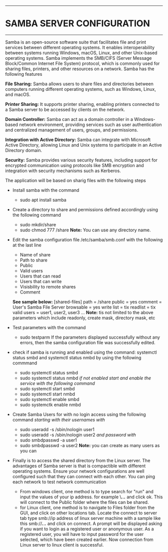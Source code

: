 
***
<h1>SAMBA SERVER CONFIGURATION</h1>

***

Samba is an open-source software suite that facilitates file and print services between different operating systems. It enables interoperability between systems running Windows, macOS, Linux, and other Unix-based operating systems. Samba implements the SMB/CIFS (Server Message Block/Common Internet File System) protocol, which is commonly used for sharing files, printers, and other resources on a network. Samba has the following features

**File Sharing:** Samba allows users to share files and directories between computers running different operating systems, such as Windows, Linux, and macOS.

**Printer Sharing:** It supports printer sharing, enabling printers connected to a Samba server to be accessed by clients on the network.

**Domain Controller:** Samba can act as a domain controller in a Windows-based network environment, providing services such as user authentication and centralized management of users, groups, and permissions.

**Integration with Active Directory:** Samba can integrate with Microsoft Active Directory, allowing Linux and Unix systems to participate in an Active Directory domain.

**Security:** Samba provides various security features, including support for encrypted communication using protocols like SMB encryption and integration with security mechanisms such as Kerberos.


The application will be based on sharig files with the following steps

- Install samba with the command
	-	sudo apt install samba
- Create a directory to share and permissions defined accordingly using the following command
	- sudo mkdir/share
	- sudo chmod 777 /share
**Note:** You can use any directory name.

- Edit the samba configuration file /etc/samba/smb.conf with the following at the last line
	- Name of share 
	- Path to share
	- Public
	- Valid users
	- Users that can read
	- Users that can write
	- Visisbility to remote shares
	- Comment

	**See sample below:**
	[shared-files]
		path = /share
		public = yes
		comment = User's Samba File Server
		browsable = yes
		write list = tix
		readlist = tix
		valid users = user1, user2, user3 ...
	**Note:** tis not limited to the above parameters which include readonly, create mask, directory mask, etc

- Test parameters with the command
	-	sudo testparm
	If the parameters displayed successfully without any errors, then the samba configuration file was successfully edited.

- check if samba is running and enabled using the command: systemctl status smbd and systemctl status nmbd by using the following commmand
	- sudo systemctl status smbd
	- sudo systemctl status nmbd
*if not enabled start and enable the service with the following command*
	- sudo systemctl start smbd
	- sudo systemctl start nmbd
	- sudo systemctl enable smbd
	- sudo systemctk enable nmbd

- Create Samba Users for with no login access using the following command
	*starting with their usernames with*
	-	sudo useradd -s /sbin/nologin user1
	- 	sudo useradd -s /sbin/nologin user2
	*and password with*
	-	sudo smbdpasswd -a user1
	- 	sudo smbdpasswd -a user2
**Note:** you can create as many users as you can

- Finally is to access the shared directory from the Linux server. The advantages of Samba server is that is compactible with different operating systems. 
Ensure your network configurations are well configured such that they can connect with each other. You can ping each network to test network communication
	- From windows client, one method is to type search for "run" and input the values of your ip address. for example \\***.***.***.*** and click ok. This will connect to the Public folder where the files can be shared.
	- for Linux client, one method is to navigate to Files folder from the GUI, and click on other locations tab. Locate the connect to server tab type smb://ip address of linux server machine with a sample like this smb://***.***.***.*** and click on connect. 
	A prompt will be displayed asking if you want to login as a registered user or anonymous user. As a registered user, you will have to input password for the user selected, which have been created earlier. Now connection from Linux server to linux client is successful.